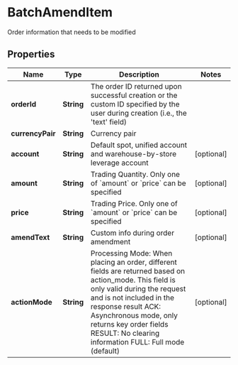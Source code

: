 
# BatchAmendItem

Order information that needs to be modified

## Properties

Name | Type | Description | Notes
------------ | ------------- | ------------- | -------------
**orderId** | **String** | The order ID returned upon successful creation or the custom ID specified by the user during creation (i.e., the &#39;text&#39; field) | 
**currencyPair** | **String** | Currency pair | 
**account** | **String** | Default spot, unified account and warehouse-by-store leverage account |  [optional]
**amount** | **String** | Trading Quantity. Only one of &#x60;amount&#x60; or &#x60;price&#x60; can be specified |  [optional]
**price** | **String** | Trading Price. Only one of &#x60;amount&#x60; or &#x60;price&#x60; can be specified |  [optional]
**amendText** | **String** | Custom info during order amendment |  [optional]
**actionMode** | **String** | Processing Mode: When placing an order, different fields are returned based on action_mode. This field is only valid during the request and is not included in the response result ACK: Asynchronous mode, only returns key order fields RESULT: No clearing information FULL: Full mode (default) |  [optional]

